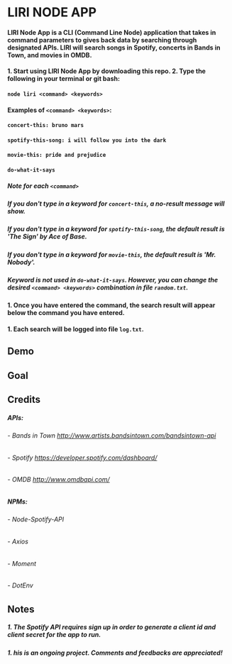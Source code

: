 # __LIRI NODE APP__

#### LIRI Node App is a CLI (Command Line Node) application that takes in command parameters to gives back data by searching through designated APIs. LIRI will search songs in Spotify, concerts in Bands in Town, and movies in OMDB.
#### 1. Start using LIRI Node App by downloading this repo. 2. Type the following in your terminal or git bash:
#### `node liri <command> <keywords>`

#### Examples of `<command> <keywords>`:
#### `concert-this: bruno mars` 
#### `spotify-this-song: i will follow you into the dark` 
#### `movie-this: pride and prejudice`
#### `do-what-it-says`

##### Note for each `<command>`
##### If you don't type in a keyword for `concert-this`, a no-result message will show.
##### If you don't type in a keyword for `spotify-this-song`, the default result is 'The Sign' by Ace of Base.
##### If you don't type in a keyword for `movie-this`, the default result is 'Mr. Nobody'.
##### Keyword is not used in `do-what-it-says`. However, you can change the desired `<command> <keywords>` combination in file `random.txt`.
#### 1. Once you have entered the command, the search result will appear below the command you have entered. 
#### 1. Each search will be logged into file `log.txt`.

## Demo
#### 

## Goal
#### 

## Credits
##### APIs: 
###### - Bands in Town http://www.artists.bandsintown.com/bandsintown-api
###### - Spotify https://developer.spotify.com/dashboard/
###### - OMDB http://www.omdbapi.com/
##### NPMs: 
###### - Node-Spotify-API
###### - Axios
###### - Moment
###### - DotEnv

## Notes
##### 1. The Spotify API requires sign up in order to generate a client id and client secret for the app to run.
##### 1. his is an ongoing project. Comments and feedbacks are appreciated!